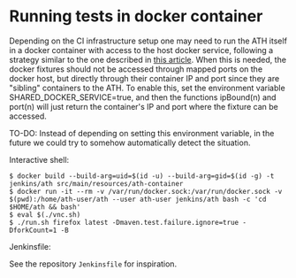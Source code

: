 # Running tests in docker container

Depending on the CI infrastructure setup one may need to run the ATH itself in a docker container with access to the host docker service, following a strategy similar to the one described in [this article](http://jpetazzo.github.io/2015/09/03/do-not-use-docker-in-docker-for-ci/). When this is needed, the docker fixtures should not be accessed through mapped ports on the docker host, but directly through their container IP and port since they are "sibling" containers to the ATH. To enable this, set the environment variable SHARED_DOCKER_SERVICE=true, and then the functions ipBound(n) and port(n) will just return the container's IP and port where the fixture can be accessed.

TO-DO: Instead of depending on setting this environment variable, in the future we could try to somehow automatically detect the situation.

Interactive shell:

    $ docker build --build-arg=uid=$(id -u) --build-arg=gid=$(id -g) -t jenkins/ath src/main/resources/ath-container
    $ docker run -it --rm -v /var/run/docker.sock:/var/run/docker.sock -v $(pwd):/home/ath-user/ath --user ath-user jenkins/ath bash -c 'cd $HOME/ath && bash'
    $ eval $(./vnc.sh)
    $ ./run.sh firefox latest -Dmaven.test.failure.ignore=true -DforkCount=1 -B

Jenkinsfile:

See the repository `Jenkinsfile` for inspiration.
